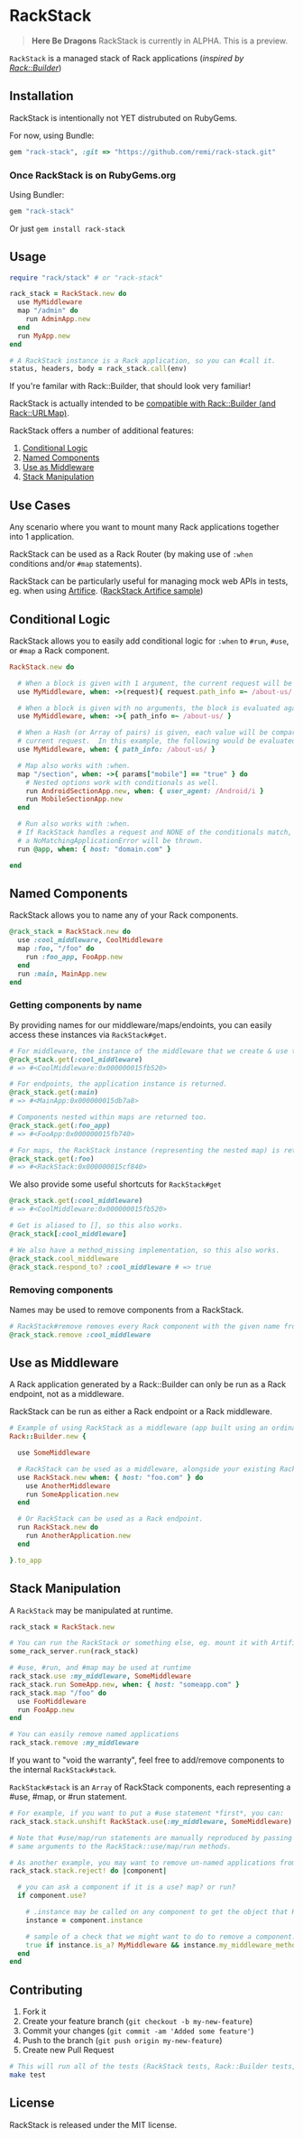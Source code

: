 RackStack
=========

> **Here Be Dragons** RackStack is currently in ALPHA.  This is a preview.

`RackStack` is a managed stack of Rack applications (*inspired by [Rack::Builder][]*)

Installation
------------

RackStack is intentionally not YET distrubuted on RubyGems.

For now, using Bundle:

```ruby
gem "rack-stack", :git => "https://github.com/remi/rack-stack.git"
```

### Once RackStack is on RubyGems.org

Using Bundler:

```ruby
gem "rack-stack"
```

Or just `gem install rack-stack`

Usage
-----

```ruby
require "rack/stack" # or "rack-stack"

rack_stack = RackStack.new do
  use MyMiddleware
  map "/admin" do
    run AdminApp.new
  end
  run MyApp.new
end

# A RackStack instance is a Rack application, so you can #call it.
status, headers, body = rack_stack.call(env)
```
If you're familar with Rack::Builder, that should look very familiar!

RackStack is actually intended to be [compatible with Rack::Builder (and Rack::URLMap)][compatibility].

RackStack offers a number of additional features:

 1. [Conditional Logic](#conditional-logic)
 1. [Named Components](#named-components)
 1. [Use as Middleware](#use-as-middleware)
 1. [Stack Manipulation](#stack-manipulation)

Use Cases
---------

Any scenario where you want to mount many Rack applications together into 1 application.

RackStack can be used as a Rack Router (by making use of `:when` conditions and/or `#map` statements).

RackStack can be particularly useful for managing mock web APIs in tests, eg. when using [Artifice][].  ([RackStack Artifice sample](https://github.com/remi/rack-stack/tree/master/spec/sample-use-cases/artifice))

Conditional Logic
-----------------

RackStack allows you to easily add conditional logic for `:when` to `#run`, `#use`, or `#map` a Rack component.

```ruby
RackStack.new do

  # When a block is given with 1 argument, the current request will be yielded (as a Rack::Request)
  use MyMiddleware, when: ->(request){ request.path_info =~ /about-us/ }

  # When a block is given with no arguments, the block is evaluated against the current request instance
  use MyMiddleware, when: ->{ path_info =~ /about-us/ }

  # When a Hash (or Array of pairs) is given, each value will be compared against the value from the 
  # current request.  In this example, the following would be evaluated: /about-us/ === "<the path info>"
  use MyMiddleware, when: { path_info: /about-us/ }

  # Map also works with :when.
  map "/section", when: ->{ params["mobile"] == "true" } do
    # Nested options work with conditionals as well.
    run AndroidSectionApp.new, when: { user_agent: /Android/i }
    run MobileSectionApp.new
  end

  # Run also works with :when.
  # If RackStack handles a request and NONE of the conditionals match, 
  # a NoMatchingApplicationError will be thrown.
  run @app, when: { host: "domain.com" }

end
```

Named Components
----------------

RackStack allows you to name any of your Rack components.

```ruby
@rack_stack = RackStack.new do
  use :cool_middleware, CoolMiddleware
  map :foo, "/foo" do
    run :foo_app, FooApp.new
  end
  run :main, MainApp.new
end
```

### Getting components by name

By providing names for our middleware/maps/endoints, you can easily access 
these instances via `RackStack#get`.

```ruby
# For middleware, the instance of the middleware that we create & use to process requests is returned.
@rack_stack.get(:cool_middleware)
# => #<CoolMiddleware:0x000000015fb520>

# For endpoints, the application instance is returned.
@rack_stack.get(:main)
# => #<MainApp:0x000000015db7a8>

# Components nested within maps are returned too.
@rack_stack.get(:foo_app)
# => #<FooApp:0x000000015fb740>

# For maps, the RackStack instance (representing the nested map) is returned.
@rack_stack.get(:foo)
# => #<RackStack:0x000000015cf840>
```

We also provide some useful shortcuts for `RackStack#get`

```ruby
@rack_stack.get(:cool_middleware)
# => #<CoolMiddleware:0x000000015fb520>

# Get is aliased to [], so this also works.
@rack_stack[:cool_middleware]

# We also have a method_missing implementation, so this also works.
@rack_stack.cool_middleware
@rack_stack.respond_to? :cool_middleware # => true
```

### Removing components

Names may be used to remove components from a RackStack.

```ruby
# RackStack#remove removes every Rack component with the given name from the stack.
@rack_stack.remove :cool_middleware
```

Use as Middleware
-----------------

A Rack application generated by a Rack::Builder can only be run as a Rack endpoint,
not as a middleware.

RackStack can be run as either a Rack endpoint or a Rack middleware.

```ruby
# Example of using RackStack as a middleware (app built using an ordinary Rack::Builder)
Rack::Builder.new {

  use SomeMiddleware

  # RackStack can be used as a middleware, alongside your existing Rack components
  use RackStack.new when: { host: "foo.com" } do
    use AnotherMiddleware
    run SomeApplication.new
  end

  # Or RackStack can be used as a Rack endpoint.
  run RackStack.new do
    run AnotherApplication.new  
  end

}.to_app
```

Stack Manipulation
------------------

A `RackStack` may be manipulated at runtime.

```ruby
rack_stack = RackStack.new

# You can run the RackStack or something else, eg. mount it with Artifice
some_rack_server.run(rack_stack)

# #use, #run, and #map may be used at runtime
rack_stack.use :my_middleware, SomeMiddleware
rack_stack.run SomeApp.new, when: { host: "someapp.com" }
rack_stack.map "/foo" do
  use FooMiddleware
  run FooApp.new
end

# You can easily remove named applications
rack_stack.remove :my_middleware
```

If you want to "void the warranty", feel free to add/remove components to the internal `RackStack#stack`.

`RackStack#stack` is an `Array` of RackStack components, each representing a #use, #map, or #run statement.

```ruby
# For example, if you want to put a #use statement *first*, you can:
rack_stack.stack.unshift RackStack.use(:my_middleware, SomeMiddleware)

# Note that #use/map/run statements are manually reproduced by passing the 
# same arguments to the RackStack::use/map/run methods.

# As another example, you may want to remove un-named applications from your RackStack.
rack_stack.stack.reject! do |component|

  # you can ask a component if it is a use? map? or run?
  if component.use?

    # .instance may be called on any component to get the object that RackStack#get returns for a component.
    instance = component.instance

    # sample of a check that we might want to do to remove a component.
    true if instance.is_a? MyMiddleware && instance.my_middleware_method?
  end
end
```

## Contributing

 1. Fork it
 1. Create your feature branch (`git checkout -b my-new-feature`)
 1. Commit your changes (`git commit -am 'Added some feature'`)
 1. Push to the branch (`git push origin my-new-feature`)
 1. Create new Pull Request

```sh
# This will run all of the tests (RackStack tests, Rack::Builder tests, sample use cases tests)
make test
```

## License

RackStack is released under the MIT license.


[Rack::Builder]: http://rack.rubyforge.org/doc/classes/Rack/Builder.html
[compatibility]: https://github.com/remi/rack-stack/tree/master/spec/rack-builder-compatibility
[artifice]: https://github.com/wycats/artifice
